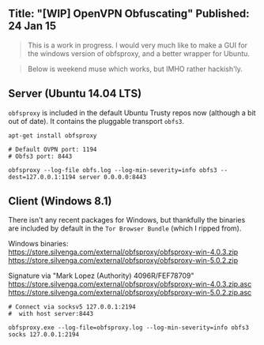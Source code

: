 Title: "[WIP] OpenVPN Obfuscating"
Published: 24 Jan 15
---

> This is a work in progress. I would very much like to make a GUI for the windows version of obfsproxy, and a better wrapper for Ubuntu. 

> Below is weekend muse which works, but IMHO rather hackish'ly. 

## Server (Ubuntu 14.04 LTS)

`obfsproxy` is included in the default Ubuntu Trusty repos now (although a bit out of date). It contains the pluggable transport `obfs3`.  
```
apt-get install obfsproxy

# Default OVPN port: 1194
# Obfs3 port: 8443

obfsproxy --log-file obfs.log --log-min-severity=info obfs3 --dest=127.0.0.1:1194 server 0.0.0.0:8443
```

## Client (Windows 8.1)

There isn't any recent packages for Windows, but thankfully the binaries are included by default in the `Tor Browser Bundle` (which I ripped from). 


Windows binaries:
https://store.silvenga.com/external/obfsproxy/obfsproxy-win-4.0.3.zip
https://store.silvenga.com/external/obfsproxy/obfsproxy-win-5.0.2.zip

Signature via "Mark Lopez (Authority) 4096R/FEF78709"
https://store.silvenga.com/external/obfsproxy/obfsproxy-win-4.0.3.zip.asc
https://store.silvenga.com/external/obfsproxy/obfsproxy-win-5.0.2.zip.asc

```
# Connect via socksv5 127.0.0.1:2194
#  with host server:8443

obfsproxy.exe --log-file=obfsproxy.log --log-min-severity=info obfs3 socks 127.0.0.1:2194
```